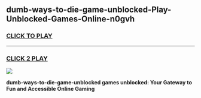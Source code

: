 
## dumb-ways-to-die-game-unblocked-Play-Unblocked-Games-Online-n0gvh
<h3>
<a href="https://premium76.site?title=dumb-ways-to-die-game-unblocked&ref=24A">CLICK TO PLAY</a></h3>
<hr>

<h3>
<a href="https://premium76.site?title=dumb-ways-to-die-game-unblocked&ref=24A">CLICK 2 PLAY</a>
  
</h3>

<a href="https://premium76.site?title=dumb-ways-to-die-game-unblocked&ref=24A"><img src="https://clearcache.store/games.png"></a>


**dumb-ways-to-die-game-unblocked games unblocked: Your Gateway to Fun and Accessible Online Gaming**
